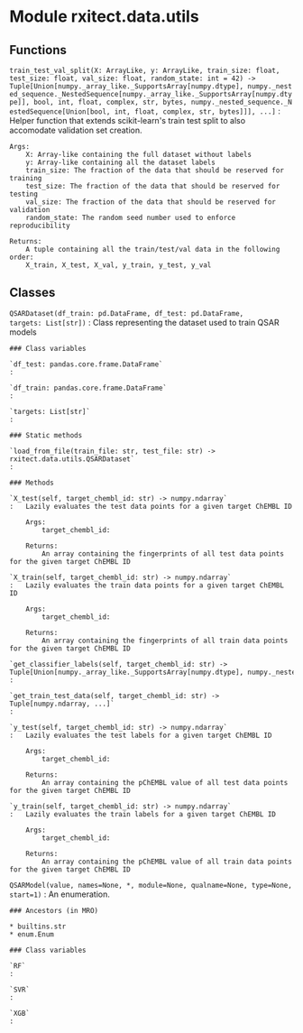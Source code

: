 Module rxitect.data.utils
=========================

Functions
---------

    
`train_test_val_split(X: ArrayLike, y: ArrayLike, train_size: float, test_size: float, val_size: float, random_state: int = 42) ‑> Tuple[Union[numpy._array_like._SupportsArray[numpy.dtype], numpy._nested_sequence._NestedSequence[numpy._array_like._SupportsArray[numpy.dtype]], bool, int, float, complex, str, bytes, numpy._nested_sequence._NestedSequence[Union[bool, int, float, complex, str, bytes]]], ...]`
:   Helper function that extends scikit-learn's train test split to also accomodate validation set creation.
    
    Args:
        X: Array-like containing the full dataset without labels
        y: Array-like containing all the dataset labels
        train_size: The fraction of the data that should be reserved for training
        test_size: The fraction of the data that should be reserved for testing
        val_size: The fraction of the data that should be reserved for validation
        random_state: The random seed number used to enforce reproducibility
    
    Returns:
        A tuple containing all the train/test/val data in the following order:
        X_train, X_test, X_val, y_train, y_test, y_val

Classes
-------

`QSARDataset(df_train: pd.DataFrame, df_test: pd.DataFrame, targets: List[str])`
:   Class representing the dataset used to train QSAR models

    ### Class variables

    `df_test: pandas.core.frame.DataFrame`
    :

    `df_train: pandas.core.frame.DataFrame`
    :

    `targets: List[str]`
    :

    ### Static methods

    `load_from_file(train_file: str, test_file: str) ‑> rxitect.data.utils.QSARDataset`
    :

    ### Methods

    `X_test(self, target_chembl_id: str) ‑> numpy.ndarray`
    :   Lazily evaluates the test data points for a given target ChEMBL ID
        
        Args:
            target_chembl_id:
        
        Returns:
            An array containing the fingerprints of all test data points for the given target ChEMBL ID

    `X_train(self, target_chembl_id: str) ‑> numpy.ndarray`
    :   Lazily evaluates the train data points for a given target ChEMBL ID
        
        Args:
            target_chembl_id:
        
        Returns:
            An array containing the fingerprints of all train data points for the given target ChEMBL ID

    `get_classifier_labels(self, target_chembl_id: str) ‑> Tuple[Union[numpy._array_like._SupportsArray[numpy.dtype], numpy._nested_sequence._NestedSequence[numpy._array_like._SupportsArray[numpy.dtype]], bool, int, float, complex, str, bytes, numpy._nested_sequence._NestedSequence[Union[bool, int, float, complex, str, bytes]]], Union[numpy._array_like._SupportsArray[numpy.dtype], numpy._nested_sequence._NestedSequence[numpy._array_like._SupportsArray[numpy.dtype]], bool, int, float, complex, str, bytes, numpy._nested_sequence._NestedSequence[Union[bool, int, float, complex, str, bytes]]]]`
    :

    `get_train_test_data(self, target_chembl_id: str) ‑> Tuple[numpy.ndarray, ...]`
    :

    `y_test(self, target_chembl_id: str) ‑> numpy.ndarray`
    :   Lazily evaluates the test labels for a given target ChEMBL ID
        
        Args:
            target_chembl_id:
        
        Returns:
            An array containing the pChEMBL value of all test data points for the given target ChEMBL ID

    `y_train(self, target_chembl_id: str) ‑> numpy.ndarray`
    :   Lazily evaluates the train labels for a given target ChEMBL ID
        
        Args:
            target_chembl_id:
        
        Returns:
            An array containing the pChEMBL value of all train data points for the given target ChEMBL ID

`QSARModel(value, names=None, *, module=None, qualname=None, type=None, start=1)`
:   An enumeration.

    ### Ancestors (in MRO)

    * builtins.str
    * enum.Enum

    ### Class variables

    `RF`
    :

    `SVR`
    :

    `XGB`
    :